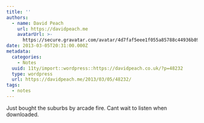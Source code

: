 ```yaml
---
title: ''
authors:
  - name: David Peach
    url: https://davidpeach.me
    avatarUrl: >-
      https://secure.gravatar.com/avatar/4d7faf5eee1f055a85788c44936b8995eaab6dfb004e7854ec747ccb272e91ee?s=96&d=mm&r=g
date: 2013-03-05T20:31:00.000Z
metadata:
  categories:
    - Notes
  uuid: 11ty/import::wordpress::https://davidpeach.co.uk/?p=48232
  type: wordpress
  url: https://davidpeach.me/2013/03/05/48232/
tags:
  - notes
---
```

Just bought the suburbs by arcade fire. Cant wait to listen when downloaded.